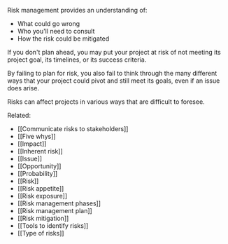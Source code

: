 Risk management provides an understanding of:
- What could go wrong
- Who you'll need to consult
- How the risk could be mitigated

If you don't plan ahead, you may put your project at risk of not meeting its project goal, its timelines, or its success criteria. 

By failing to plan for risk, you also fail to think through the many different ways that your project could pivot and still meet its goals, even if an issue does arise.

Risks can affect projects in various ways that are difficult to foresee. 

Related:
- [[Communicate risks to stakeholders]]
- [[Five whys]]
- [[Impact]]
- [[Inherent risk]]
- [[Issue]]
- [[Opportunity]]
- [[Probability]]
- [[Risk]]
- [[Risk appetite]]
- [[Risk exposure]]
- [[Risk management phases]]
- [[Risk management plan]]
- [[Risk mitigation]]
- [[Tools to identify risks]]
- [[Type of risks]]
